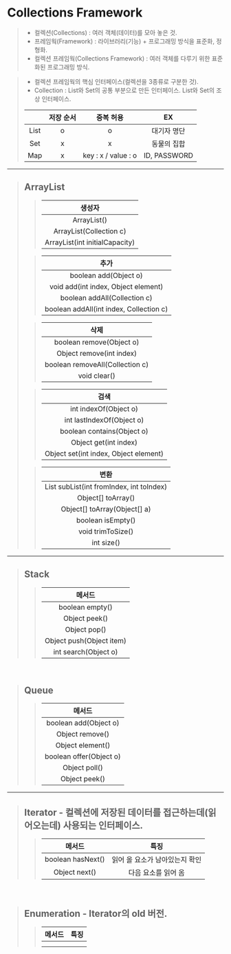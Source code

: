 # Collections Framework

> - 컬렉션(Collections) : 여러 객체(데이터)를 모아 놓은 것.
> - 프레임웍(Framework) : 라이브러리(기능) + 프로그래밍 방식을 표준화, 정형화.
> - 컬렉션 프레임웍(Collections Framework) : 여러 객체를 다루기 위한 표준화된 프로그래밍 방식.

> - 컬렉션 프레임웍의 핵심 인터페이스(컬렉션을 3종류로 구분한 것).
> - Collection : List와 Set의 공통 부분으로 만든 인터페이스. List와 Set의 조상 인터페이스.
>
> |   | 저장 순서 | 중복 허용 | EX |
> |:---:|:---:|:---:|:---:|
> | List | o | o | 대기자 명단 |
> | Set | x | x | 동물의 집합 |
> | Map | x | key : x / value : o | ID, PASSWORD |

___

> ## ArrayList
> 
> > | 생성자 |
> > |:----:|
> > | ArrayList() |
> > | ArrayList(Collection c) |
> > | ArrayList(int initialCapacity) |
>
> > | 추가 |
> > |:----:|
> > | boolean add(Object o) |
> > | void add(int index, Object element) |
> > | boolean addAll(Collection c) |
> > | boolean addAll(int index, Collection c) |
>
> > | 삭제 |
> > |:----:|
> > | boolean remove(Object o) |
> > | Object remove(int index) |
> > | boolean removeAll(Collection c) |
> > | void clear() |
> 
> > | 검색 |
> > |:----:|
> > | int indexOf(Object o) |
> > | int lastIndexOf(Object o) |
> > | boolean contains(Object o) |
> > | Object get(int index) |
> > | Object set(int index, Object element) |
> 
> > | 변환 |
> > |:----:|
> > | List subList(int fromIndex, int toIndex) |
> > | Object[] toArray() |
> > | Object[] toArray(Object[] a) |
> > | boolean isEmpty() |
> > | void trimToSize() |
> > | int size() |

___

> ## Stack
> 
> > | 메서드 |
> > |:----:|
> > | boolean empty() |
> > | Object peek() |
> > | Object pop() |
> > | Object push(Object item) |
> > | int search(Object o) |

<br>

> ## Queue
> 
> > | 메서드 |
> > |:----:|
> > | boolean add(Object o) |
> > | Object remove() |
> > | Object element() |
> > | boolean offer(Object o) |
> > | Object poll() |
> > | Object peek() |

___

> ## Iterator - 컬렉션에 저장된 데이터를 접근하는데(읽어오는데) 사용되는 인터페이스.
> 
> > | 메서드 | 특징 |
> > |:----:|:----:|
> > | boolean hasNext() | 읽어 올 요소가 남아있는지 확인 |
> > | Object next() | 다음 요소를 읽어 옴 |

<br>

> ## Enumeration - Iterator의 old 버전.
> 
> > | 메서드 | 특징 |
> > |:----:|:----:|
> > |  |  |
> > |||
